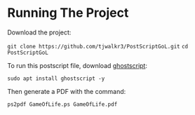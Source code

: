 # Running The Project
<p>Download the project: </p>
<code>git clone https://github.com/tjwalkr3/PostScriptGoL.git</code>
<code>cd PostScriptGoL</code>

<p>To run this postscript file, download <a href="https://www.ghostscript.com/">ghostscript</a>: </p>
<code>sudo apt install ghostscript -y</code>

<p>Then generate a PDF with the command: </p>
<code>ps2pdf GameOfLife.ps GameOfLife.pdf</code>

